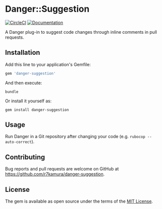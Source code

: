 # Danger::Suggestion

[![CircleCI](https://circleci.com/gh/r7kamura/danger-suggestion.svg?style=svg)](https://circleci.com/gh/r7kamura/workflows/danger-suggestion)
[![Documentation](http://img.shields.io/badge/docs-rdoc.info-blue.svg)](http://www.rubydoc.info/github/r7kamura/danger-suggestion)

A Danger plug-in to suggest code changes through inline comments in pull requests.

## Installation

Add this line to your application's Gemfile:

```ruby
gem 'danger-suggestion'
```

And then execute:

```
bundle
```

Or install it yourself as:

```
gem install danger-suggestion
```

## Usage

Run Danger in a Git repository after changing your code (e.g. `rubocop --auto-correct`).

## Contributing

Bug reports and pull requests are welcome on GitHub at https://github.com/r7kamura/danger-suggestion.

## License

The gem is available as open source under the terms of the [MIT License](https://opensource.org/licenses/MIT).
